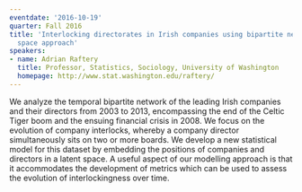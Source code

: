 ```yaml
---
eventdate: '2016-10-19'
quarter: Fall 2016
title: 'Interlocking directorates in Irish companies using bipartite networks: a latent
  space approach'
speakers:
- name: Adrian Raftery
  title: Professor, Statistics, Sociology, University of Washington
  homepage: http://www.stat.washington.edu/raftery/
---
```

We analyze the temporal bipartite network of the leading Irish companies and their directors from 2003 to 2013, encompassing the end of the Celtic Tiger boom and the ensuing financial crisis in 2008. We focus on the evolution of company interlocks, whereby a company director simultaneously sits on two or more boards. We develop a new statistical model for this dataset by embedding the positions of companies and directors in a latent space. A useful aspect of our modelling approach is that it accommodates the development of metrics which can be used to assess the evolution of interlockingness over time.  